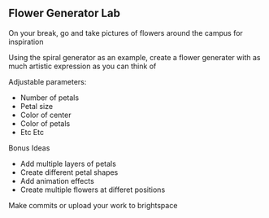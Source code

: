 ## Flower Generator Lab

On your break, go and take pictures of flowers around the campus for inspiration

Using the spiral generator as an example, create a flower generater with as much artistic expression as you can think of

Adjustable parameters:

- Number of petals
- Petal size
- Color of center
- Color of petals
- Etc Etc

Bonus Ideas

- Add multiple layers of petals
- Create different petal shapes
- Add animation effects
- Create multiple flowers at differet positions

Make commits or upload your work to brightspace